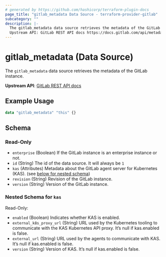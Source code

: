 ```yaml
---
# generated by https://github.com/hashicorp/terraform-plugin-docs
page_title: "gitlab_metadata Data Source - terraform-provider-gitlab"
subcategory: ""
description: |-
  The gitlab_metadata data source retrieves the metadata of the GitLab instance.
  Upstream API: GitLab REST API docs https://docs.gitlab.com/api/metadata/
---
```


# gitlab_metadata (Data Source)

The `gitlab_metadata` data source retrieves the metadata of the GitLab instance.

**Upstream API**: [GitLab REST API docs](https://docs.gitlab.com/api/metadata/)

## Example Usage

```terraform
data "gitlab_metadata" "this" {}
```

<!-- schema generated by tfplugindocs -->
## Schema

### Read-Only

- `enterprise` (Boolean) If the GitLab instance is an enterprise instance or not.
- `id` (String) The id of the data source. It will always be `1`
- `kas` (Attributes) Metadata about the GitLab agent server for Kubernetes (KAS). (see [below for nested schema](#nestedatt--kas))
- `revision` (String) Revision of the GitLab instance.
- `version` (String) Version of the GitLab instance.

<a id="nestedatt--kas"></a>
### Nested Schema for `kas`

Read-Only:

- `enabled` (Boolean) Indicates whether KAS is enabled.
- `external_k8s_proxy_url` (String) URL used by the Kubernetes tooling to communicate with the KAS Kubernetes API proxy. It’s null if kas.enabled is false.
- `external_url` (String) URL used by the agents to communicate with KAS. It’s null if kas.enabled is false.
- `version` (String) Version of KAS. It’s null if kas.enabled is false.
